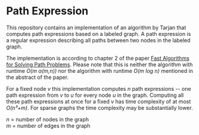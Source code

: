 # Path Expression

This repository contains an implementation of an algorithm by Tarjan that computes path expressions
based on a labeled graph. A path expression is a regular expression describing all paths between
two nodes in the labeled graph.

The implementation is according to chapter 2 of the paper
[Fast Algorithms for Solving Path Problems](https://dl.acm.org/citation.cfm?id=322273).
Please note that this is neither the algorithm with runtime *O(m α(m,n))*
nor the algorithm with runtime *O(m log n)* mentioned in the abstract of the paper.

For a fixed node *v* this implementation computes *n* path expressions --
one path expression from *v* to *u* for every node *u* in the graph.
Computing all these path expressions at once for a fixed *v* has time complexity
of at most *O(n³+m)*. For sparse graphs the time complexity may be substantially lower.

*n* = number of nodes in the graph\
*m* = number of edges in the graph
